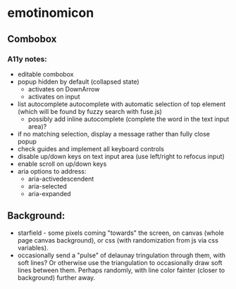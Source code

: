 # emotinomicon 

## Combobox

### A11y notes:

- editable combobox
- popup hidden by default (collapsed state)
  - activates on DownArrow
  - activates on input
- list autocomplete autocomplete with automatic selection of top element (which will be found by fuzzy search with fuse.js)
  - possibly add inline autocomplete (complete the word in the text input area)?
- if no matching selection, display a message rather than fully close popup
- check guides and implement all keyboard controls
- disable up/down keys on text input area (use left/right to refocus input)
- enable scroll on up/down keys
- aria options to address:
  - aria-activedescendent
  - aria-selected
  - aria-expanded

## Background:

- starfield - some pixels coming "towards" the screen, on canvas (whole page canvas background), or css (with randomization from js via css variables).
- occasionally send a "pulse" of delaunay tringulation through them, with soft lines? Or otherwise use the triangulation to occasionally draw soft lines between them. Perhaps randomly, with line color fainter (closer to background) further away.